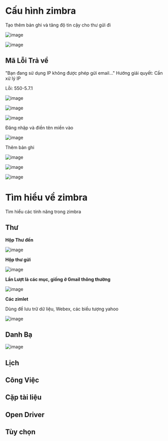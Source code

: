 # Cấu hình zimbra

Tạo thêm bản ghi và tăng độ tin cậy cho thư gửi đi

![image](https://user-images.githubusercontent.com/62273292/163795253-e26ad476-091b-4b38-abe8-312c5e035f62.png)


![image](https://user-images.githubusercontent.com/62273292/163795282-19e0e144-6ed6-477d-bfc5-684776f6fbe3.png)



## Mã Lỗi Trả về

"Bạn đang sử dụng IP không được phép gửi email..."
Hướng giải quyết: Cần xử lý IP

Lỗi: 550-5.7.1

![image](https://user-images.githubusercontent.com/62273292/163915142-fd120402-ad33-457c-9afb-887facaa9378.png)

![image](https://user-images.githubusercontent.com/62273292/163916079-e6245681-0f2d-43fb-9cd4-57fd34a5f774.png)

![image](https://user-images.githubusercontent.com/62273292/163916116-e7e37854-8dea-40b2-801e-0383d58f6edd.png)

Đăng nhập và điền tên miền vào 

![image](https://user-images.githubusercontent.com/62273292/163916347-ed85fc72-166f-4fe2-aaaa-d8df1ad32456.png)

Thêm bản ghi

![image](https://user-images.githubusercontent.com/62273292/163916416-fdde7f86-327f-44b0-8d93-c01285bfb54a.png)

![image](https://user-images.githubusercontent.com/62273292/163920359-7e599894-0b57-4867-aadf-f21b3e28f771.png)

![image](https://user-images.githubusercontent.com/62273292/163920437-0c86f7f5-af78-4b0d-a5cb-161f480858bd.png)

# Tìm hiểu về zimbra

Tìm hiểu các tính năng trong zimbra

## Thư

**Hộp Thư đến**

![image](https://user-images.githubusercontent.com/62273292/163922419-905abab1-4cf3-4488-94d2-8eaae238e587.png)

**Hộp thư gửi**

![image](https://user-images.githubusercontent.com/62273292/163922479-9177caf2-7f79-46fc-8a94-a4050d8e46fa.png)

**Lần Lượt là các mục, giống ở Gmail thông thường**

![image](https://user-images.githubusercontent.com/62273292/163922554-160d9632-1ed3-4679-8c7c-78500b82d15a.png)

**Các zimlet**

Dùng để lưu trữ dữ liệu, Webex, các biểu tượng yahoo

![image](https://user-images.githubusercontent.com/62273292/163922686-e51415ea-b55c-4640-a602-5d575bd48881.png)


## Danh Bạ

![image](https://user-images.githubusercontent.com/62273292/163922798-2fad700c-6f1b-4db5-ad1c-e0c030ac8fa0.png)

## Lịch

## Công Việc 
## Cặp tài liệu
## Open Driver
## Tùy chọn

